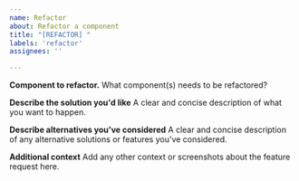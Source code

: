 ```yaml
---
name: Refactor
about: Refactor a component
title: "[REFACTOR] "
labels: 'refactor'
assignees: ''

---
```


**Component to refactor.**
What component(s) needs to be refactored?

**Describe the solution you'd like**
A clear and concise description of what you want to happen.

**Describe alternatives you've considered**
A clear and concise description of any alternative solutions or features you've considered.

**Additional context**
Add any other context or screenshots about the feature request here.